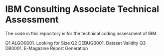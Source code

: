 # IBM Consulting Associate Technical Assessment

The code in this repository is for the technical coding assessment of IBM. 

Q1 ALGO0001. Looking for Size
Q2 DEBUG0001. Dataset Validity
Q3 DB0001. E-Magazine Report Generation



